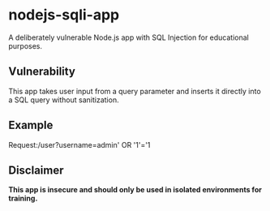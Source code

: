 # nodejs-sqli-app

A deliberately vulnerable Node.js app with SQL Injection for educational purposes.

## Vulnerability
This app takes user input from a query parameter and inserts it directly into a SQL query without sanitization.

## Example
Request:/user?username=admin' OR '1'='1


## Disclaimer
**This app is insecure and should only be used in isolated environments for training.**


